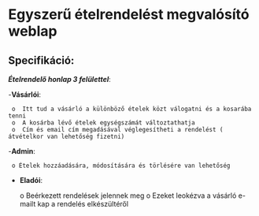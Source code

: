 # Egyszerű ételrendelést megvalósító weblap

## Specifikáció:



**_Ételrendelő honlap 3 felülettel_**:



  -__Vásárlói__:
  
     o	Itt tud a vásárló a különböző ételek közt válogatni és a kosarába tenni
     o	A kosárba lévő ételek egységszámát változtathatja
     o	Cím és email cím megadásával véglegesítheti a rendelést ( átvételkor van lehetőség fizetni)
  
  -__Admin__:
  
     o Ételek hozzáadására, módosítására és törlésére van lehetőség 
    
 - __Eladói__:
  
     o Beérkezett rendelések jelennek meg
     o Ezeket leokézva a vásárló e-mailt kap a rendelés elkészültéről
